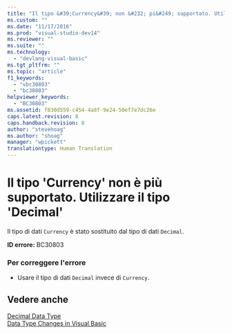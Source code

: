 ```yaml
---
title: "Il tipo &#39;Currency&#39; non &#232; pi&#249; supportato. Utilizzare il tipo &#39;Decimal&#39; | Microsoft Docs"
ms.custom: ""
ms.date: "11/17/2016"
ms.prod: "visual-studio-dev14"
ms.reviewer: ""
ms.suite: ""
ms.technology: 
  - "devlang-visual-basic"
ms.tgt_pltfrm: ""
ms.topic: "article"
f1_keywords: 
  - "vbc30803"
  - "bc30803"
helpviewer_keywords: 
  - "BC30803"
ms.assetid: f830d559-c454-4a8f-9e24-50ef7e7dc26e
caps.latest.revision: 8
caps.handback.revision: 8
author: "stevehoag"
ms.author: "shoag"
manager: "wpickett"
translationtype: Human Translation
---
```

# Il tipo &#39;Currency&#39; non &#232; pi&#249; supportato. Utilizzare il tipo &#39;Decimal&#39;
Il tipo di dati `Currency` è stato sostituito dal tipo di dati `Decimal`.  
  
 **ID errore:** BC30803  
  
### Per correggere l'errore  
  
-   Usare il tipo di dati `Decimal` invece di `Currency`.  
  
## Vedere anche  
 [Decimal Data Type](../../visual-basic/language-reference/data-types/decimal-data-type.md)   
 [Data Type Changes in Visual Basic](http://msdn.microsoft.com/it-it/0aca9f54-7231-49a5-ab26-a68ca79d08f3)